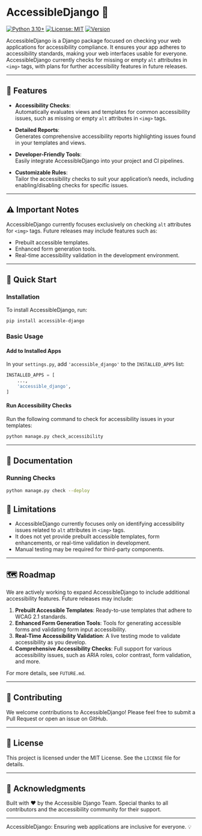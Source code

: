 # AccessibleDjango 🌟  

[![Python 3.10+](https://img.shields.io/badge/python-3.10+-blue.svg)](https://www.python.org/downloads/)
[![License: MIT](https://img.shields.io/badge/License-MIT-yellow.svg)](https://opensource.org/licenses/MIT)
[![Version](https://img.shields.io/badge/version-0.0.1-green.svg)](https://github.com/Area-25/webrover/releases)

AccessibleDjango is a Django package focused on checking your web applications for accessibility compliance. It ensures your app adheres to accessibility standards, making your web interfaces usable for everyone. AccessibleDjango currently checks for missing or empty `alt` attributes in `<img>` tags, with plans for further accessibility features in future releases.

---

## 🌟 Features  

- **Accessibility Checks**:  
  Automatically evaluates views and templates for common accessibility issues, such as missing or empty `alt` attributes in `<img>` tags.  

- **Detailed Reports**:  
  Generates comprehensive accessibility reports highlighting issues found in your templates and views.  

- **Developer-Friendly Tools**:  
  Easily integrate AccessibleDjango into your project and CI pipelines.  

- **Customizable Rules**:  
  Tailor the accessibility checks to suit your application’s needs, including enabling/disabling checks for specific issues.  

---

## ⚠️ Important Notes  

AccessibleDjango currently focuses exclusively on checking `alt` attributes for `<img>` tags. Future releases may include features such as:  
- Prebuilt accessible templates.  
- Enhanced form generation tools.  
- Real-time accessibility validation in the development environment.  

---

## 🚀 Quick Start  

### Installation  

To install AccessibleDjango, run:  
```bash  
pip install accessible-django  
```  

### Basic Usage  

#### Add to Installed Apps  
In your `settings.py`, add `'accessible_django'` to the `INSTALLED_APPS` list:  
```python  
INSTALLED_APPS = [  
    ...,  
    'accessible_django',  
]  
```  

#### Run Accessibility Checks  
Run the following command to check for accessibility issues in your templates:  
```bash  
python manage.py check_accessibility  
```  

---

## 📖 Documentation  

### Running Checks  

```bash
python manage.py check --deploy
```


## 🚧 Limitations  

- AccessibleDjango currently focuses only on identifying accessibility issues related to `alt` attributes in `<img>` tags.  
- It does not yet provide prebuilt accessible templates, form enhancements, or real-time validation in development.  
- Manual testing may be required for third-party components.  

---

## 🗺️ Roadmap  

We are actively working to expand AccessibleDjango to include additional accessibility features. Future releases may include:  

1. **Prebuilt Accessible Templates**: Ready-to-use templates that adhere to WCAG 2.1 standards.  
2. **Enhanced Form Generation Tools**: Tools for generating accessible forms and validating form input accessibility.  
3. **Real-Time Accessibility Validation**: A live testing mode to validate accessibility as you develop.  
4. **Comprehensive Accessibility Checks**: Full support for various accessibility issues, such as ARIA roles, color contrast, form validation, and more.  

For more details, see `FUTURE.md`.  

---

## 🤝 Contributing  

We welcome contributions to AccessibleDjango! Please feel free to submit a Pull Request or open an issue on GitHub.  

---

## 📜 License  

This project is licensed under the MIT License. See the `LICENSE` file for details.  

---

## 🙏 Acknowledgments  

Built with ❤️ by the Accessible Django Team. Special thanks to all contributors and the accessibility community for their support.  

---

AccessibleDjango: Ensuring web applications are inclusive for everyone. 💡  

